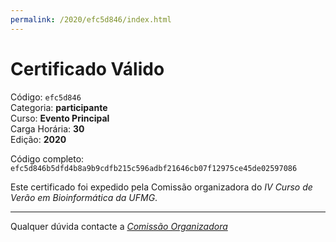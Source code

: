 ```yaml
---
permalink: /2020/efc5d846/index.html
---
```


# Certificado Válido

Código: `efc5d846`<br>
Categoria: **participante**<br>
Curso: **Evento Principal**<br>
Carga Horária: **30**<br>
Edição: **2020**<br>


Código completo: `efc5d846b5dfd4b8a9b9cdfb215c596adbf21646cb07f12975ce45de02597086`


Este certificado foi expedido pela Comissão organizadora do *IV Curso de Verão em Bioinformática da UFMG*.

----

Qualquer dúvida contacte a [_Comissão Organizadora_](<mailto:cursobioinfoufmg@gmail.com$subject=[Certificados]>)

